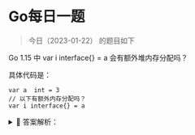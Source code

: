 # Go每日一题

> 今日（2023-01-22） 的题目如下

Go 1.15 中 var i interface{} = a 会有额外堆内存分配吗？

具体代码是：

```golang
var a  int = 3
// 以下有额外内存分配吗？
var i interface{} = a
```


<details>
<summary style="cursor: pointer">🔑 答案解析：</summary>
<div>

在 Go 中，接口被实现为一对指针（请参阅 Russ Cox 的 Go 数据结构：[接口](https://research.swtch.com/interfaces）：指向有关类型信息的指针和指向值的指针。可以简单的表示为：

```golang
type iface struct {
    tab  *itab
    data unsafe.Pointer
}
```

其中 tab 是指向类型信息的指针；data 是指向值的指针。因此，一般来说接口意味着必须在堆中动态分配该值。

然而，**[Go 1.15 发行说明](https://docs.studygolang.com/doc/go1.15)**在 runtime 部分中提到了一个有趣的改进：

> Converting a small integer value into an interface value no longer causes allocation.

意思是说，将小整数转换为接口值不再需要进行内存分配。小整数是指 0 到 255 之间的数。

我们实际简单测试一下。

创建一个包 smallint，在包中创建文件 smallint.go，加上如下代码：

```golang
package smallint

func Convert(val int) []interface{} {
    var slice = make([]interface{}, 100)
    for i := 0; i < 100; i++ {
        slice[i] = val
    }

    return slice
}
```

为了更好的看到效果，函数中进行了 100 次 int 到 interface 的转换。写个基准测试 smallint_test.go：

```golang
package smallint_test

import (
    "testing"
    "test/smallint"
)

func BenchmarkConvert(b *testing.B) {
    for i := 0; i < b.N; i++ {
        result := smallint.Convert(12)
        _ = result
    }
}
```

分别使用 Go1.14 和 Go1.15 版本进行测试：

```shell
$ go version
go version go1.14.7 darwin/amd64
$ go test -bench . -benchmem ./...
goos: darwin
goarch: amd64
pkg: test/smallint
BenchmarkConvert-8      569830       1966 ns/op     2592 B/op      101 allocs/op
PASS
ok   test/smallint 1.647s
$ go version
go version go1.15 darwin/amd64
$ go test -bench . -benchmem ./...
goos: darwin
goarch: amd64
pkg: test/smallint
BenchmarkConvert-8     1859451        655 ns/op     1792 B/op        1 allocs/op
PASS
ok   test/smallint 2.178s
```

接着讲 smallint_test.go 中调用 Convert 的参数由 12 改为 256，再次使用 Go1.15 运行，结果如下：

```shell
$ go test -bench . -benchmem ./...
goos: darwin
goarch: amd64
pkg: test/smallint
BenchmarkConvert-8      551546       2049 ns/op     2592 B/op      101 allocs/op
PASS
ok   test/smallint 1.502s
```

证明了上面提到的优化点。

那么，你想过它大概怎么实现的吗？因为上文提到，Go 中接口的实现，使用一个指针字段指向接口值。现在竟然不再额外进行内存分配，说明做了什么特殊的事情。

其实答案非常简单。如果你对 Python、Java 等语言熟悉，应该知道大概如何实现的。Go 中如何做的，可以在 [Go CL 216401](https://go-review.googlesource.com/c/go/+/216401) 中（合并到**[此提交](https://github.com/golang/go/commit/9828c43288a53d3df75b1f73edad0d037a91dff8**中了，GitHub 上更易于阅读）找到。具体来说就是 Go 中定义了一个特殊的静态数组，该数组由 256 个整数组成（0 到 255）。当必须分配内存以将整数存储在堆上，并将其转换为接口的一部分时，它首先检查是否它可以只返回指向数组中适当元素的指针。这种经常使用的值的静态分配，是一种很常见的优化手段。例如，Python 对小整数执行类似的操作，Java 也有常量池，进行类似的优化处理。

实际上，Go 以前有一个优化，如果你将 0 转换为接口值，它将返回一个指向特殊静态零值的指针。这次新的 0-255 优化替代了该值。

对具体实现细节感兴趣的，可以阅读下上文提到的提交。

答案解析来自：[https://mp.weixin.qq.com/s/1r0nt8nA3foDRRrbRp4omg](https://mp.weixin.qq.com/s/1r0nt8nA3foDRRrbRp4omg)


### 2楼

答案：小整数转换为接口值不再需要进行内存分配。小整数是指 0 到 255 之间的数。

### 34楼

接口内存分配 小整数 不分配内存 [https://mp.weixin.qq.com/s/1r0nt8nA3foDRRrbRp4omg](https://mp.weixin.qq.com/s/1r0nt8nA3foDRRrbRp4omg)


</div>
</details>
